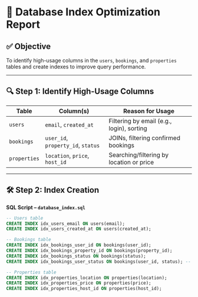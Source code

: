 # 📄 Database Index Optimization Report

## ✅ Objective
To identify high-usage columns in the `users`, `bookings`, and `properties` tables and create indexes to improve query performance.

---

## 🔍 Step 1: Identify High-Usage Columns

| Table      | Column(s)                          | Reason for Usage                            |
|------------|------------------------------------|---------------------------------------------|
| `users`    | `email`, `created_at`              | Filtering by email (e.g., login), sorting   |
| `bookings` | `user_id`, `property_id`, `status` | JOINs, filtering confirmed bookings         |
| `properties` | `location`, `price`, `host_id`   | Searching/filtering by location or price    |

---

## 🛠️ Step 2: Index Creation

**SQL Script – `database_index.sql`**

```sql
-- Users table
CREATE INDEX idx_users_email ON users(email);
CREATE INDEX idx_users_created_at ON users(created_at);

-- Bookings table
CREATE INDEX idx_bookings_user_id ON bookings(user_id);
CREATE INDEX idx_bookings_property_id ON bookings(property_id);
CREATE INDEX idx_bookings_status ON bookings(status);
CREATE INDEX idx_bookings_user_status ON bookings(user_id, status); -- Composite index

-- Properties table
CREATE INDEX idx_properties_location ON properties(location);
CREATE INDEX idx_properties_price ON properties(price);
CREATE INDEX idx_properties_host_id ON properties(host_id);
